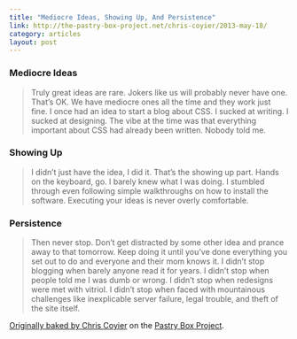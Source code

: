 ```yaml
---
title: "Mediocre Ideas, Showing Up, And Persistence"
link: http://the-pastry-box-project.net/chris-coyier/2013-may-18/
category: articles
layout: post
---
```


### Mediocre Ideas

> Truly great ideas are rare. Jokers like us will probably never have one.
> That’s OK. We have mediocre ones all the time and they work just fine. I once
> had an idea to start a blog about CSS. I sucked at writing. I sucked at
> designing. The vibe at the time was that everything important about CSS had
> already been written. Nobody told me.

### Showing Up

> I didn’t just have the idea, I did it. That’s the showing up part. Hands on
> the keyboard, go. I barely knew what I was doing. I stumbled through even
> following simple walkthroughs on how to install the software. Executing your
> ideas is never overly comfortable.

### Persistence

> Then never stop. Don’t get distracted by some other idea and prance away to
> that tomorrow. Keep doing it until you’ve done everything you set out to do
> and everyone and their mom knows it. I didn’t stop blogging when barely anyone
> read it for years. I didn’t stop when people told me I was dumb or wrong. I
> didn’t stop when redesigns were met with vitriol. I didn’t stop when faced
> with mountainous challenges like inexplicable server failure, legal trouble,
> and theft of the site itself.

[Originally baked by Chris Coyier][1] on the [Pastry Box Project][2].

[1]: http://the-pastry-box-project.net/chris-coyier/2013-may-18/
[2]: http://the-pastry-box-project.net/
